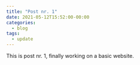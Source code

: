 ```yaml
---
title: "Post nr. 1"
date: 2021-05-12T15:52:00-00:00
categories:
  - blog
tags:
  - update
---
```


This is post nr. 1, finally working on a basic website.

